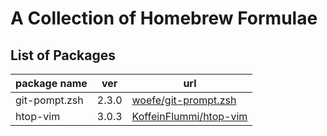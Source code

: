 # A Collection of Homebrew Formulae

## List of Packages

| package name  | ver    | url                                                                 |
| ------------- | -----  | ------------------------------------------------------------------- |
| git-pompt.zsh | 2.3.0  | [woefe/git-prompt.zsh](https://github.com/woefe/git-prompt.zsh)     |
| htop-vim      | 3.0.3  | [KoffeinFlummi/htop-vim](https://github.com/KoffeinFlummi/htop-vim) |
